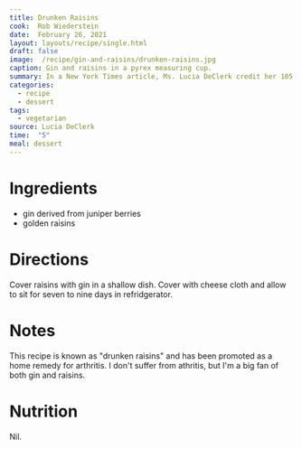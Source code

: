 ```yaml
---
title: Drunken Raisins
cook:  Rob Wiederstein
date:  February 26, 2021
layout: layouts/recipe/single.html
draft: false
image:  /recipe/gin-and-raisins/drunken-raisins.jpg
caption: Gin and raisins in a pyrex measuring cup.
summary: In a New York Times article, Ms. Lucia DeClerk credit her 105 years of longevity to prayer and gin and raisins. "Eat nine raisins a day after sitting in the fridge for nine days."
categories:
  - recipe
  - dessert
tags:
  - vegetarian
source: Lucia DeClerk
time:  "5"
meal: dessert
---
```


# Ingredients
- gin derived from  juniper berries
- golden raisins

# Directions

Cover raisins with gin in a shallow dish.  Cover with cheese cloth and allow to sit for seven to nine days in refridgerator.

# Notes

This recipe is known as "drunken raisins" and has been promoted as a home remedy for arthritis.  I don't suffer from athritis, but I'm a big fan of both gin and raisins.

# Nutrition

Nil.
